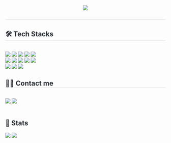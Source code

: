 
<div align= "center">
   <img src="https://capsule-render.vercel.app/api?type=transparent&color=gradient&height=120&text=Yeowun%20Code%20History&animation=fadeIn&fontColor=87CEFA&fontSize=60" />
   </div>
   <div style="text-align: left;"> 
   <h2 style="border-bottom: 1px solid #d8dee4; color: #282d33;">  </h2>  
   <div style="font-weight: 700; font-size: 15px; text-align: left; color: #282d33;">  </div> 
   </div>
   <div style="text-align: left;">
   <h2 style="border-bottom: 1px solid #d8dee4; color: #282d33;"> 🛠️ Tech Stacks </h2> <br> 
   <div style="margin: ; text-align: left;" "text-align: left;">
         <img src="https://img.shields.io/badge/HTML5-E34F26?style=for-the-badge&logo=html5&logoColor=white">
         <img src="https://img.shields.io/badge/CSS3-1572B6?style=for-the-badge&logo=css3&logoColor=white">
         <img src="https://img.shields.io/badge/JavaScript-F7DF1E?style=for-the-badge&logo=JavaScript&logoColor=white">
         <img src="https://img.shields.io/badge/Node.js-43853D?style=for-the-badge&logo=node.js&logoColor=white">
         <img src="https://img.shields.io/badge/Github-181717?style=for-the-badge&logo=Github&logoColor=white">
         <br/>
         <img src="https://img.shields.io/badge/TypeScript-007ACC?style=for-the-badge&logo=typescript&logoColor=white">
         <img src="https://img.shields.io/badge/React-20232A?style=for-the-badge&logo=react&logoColor=61DAFB">
         <img src="https://img.shields.io/badge/React_Native-20232A?style=for-the-badge&logo=react&logoColor=61DAFB">
         <img src="https://img.shields.io/badge/Redux-593D88?style=for-the-badge&logo=redux&logoColor=white">
         <img src="https://img.shields.io/badge/iTerm2-000000?style=for-the-badge&logo=iterm2&logoColor=white">
          <br/> 
         <img src="https://img.shields.io/badge/Adobe%20Photoshop-31A8FF?logo=adobephotoshop&logoColor=fff&style=for-the-badge">
         <img src="https://img.shields.io/badge/Adobe%20Illustrator-FF9A00?logo=adobeillustrator&logoColor=fff&style=for-the-badge">
         <img src="https://img.shields.io/badge/Adobe%20Premiere%20Pro-99F?logo=adobepremierepro&logoColor=fff&style=for-the-badge">
      </div>
   </div>
   <div style="text-align: left;">
   <h2 style="border-bottom: 1px solid #d8dee4; color: #282d33;"> 🧑‍💻 Contact me </h2> <br> 
   <div style="text-align: left;"> <a href=https://yeowun.tistory.com/> <img src="https://img.shields.io/badge/Velog-20C997?style=for-the-badge&logo=Velog&logoColor=white&link=https://velog.io/@hktysh/posts"> </a>
        <a href=mailto:hktysh@nextrunners.co.kr> <img src="https://img.shields.io/badge/Gmail-EA4335?style=for-the-badge&logo=Gmail&logoColor=white&link=mailto:tasking0n@gmail.com"> </a>
         </div>  <br> 
   <div style="text-align: left;">  </div> 
   </div>
   <div style="text-align: left;"> 
   <h2 style="border-bottom: 1px solid #; color: #282d33;"> 🏅 Stats </h2> 
       <div style="text-align: left;"> 
             <img src="https://github-readme-stats.vercel.app/api/top-langs/?username=lovesuga0512&layout=compact&hide=javascript,css,scss&langs_count=8"/>
<img src=https://github-readme-stats.vercel.app/api?username=lovesuga0512&show_icons=true
         /> </div> 
   </div>
